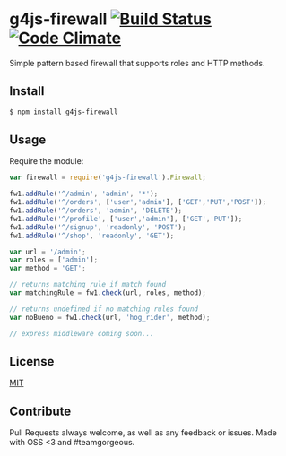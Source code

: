 # g4js-firewall [![Build Status](https://secure.travis-ci.org/AllegiantAir/g4js-firewall.png)](http://travis-ci.org/AllegiantAir/g4js-firewall) [![Code Climate](https://codeclimate.com/github/AllegiantAir/g4js-firewall/badges/gpa.svg)](https://codeclimate.com/github/AllegiantAir/g4js-firewall)

Simple pattern based firewall that supports roles and HTTP methods.

## Install

```sh
$ npm install g4js-firewall
```

## Usage

Require the module:

```js
var firewall = require('g4js-firewall').Firewall;

fw1.addRule('^/admin', 'admin', '*');
fw1.addRule('^/orders', ['user','admin'], ['GET','PUT','POST']);
fw1.addRule('^/orders', 'admin', 'DELETE');
fw1.addRule('^/profile', ['user','admin'], ['GET','PUT']);
fw1.addRule('^/signup', 'readonly', 'POST');
fw1.addRule('^/shop', 'readonly', 'GET');

var url = '/admin';
var roles = ['admin'];
var method = 'GET';

// returns matching rule if match found
var matchingRule = fw1.check(url, roles, method);

// returns undefined if no matching rules found
var noBueno = fw1.check(url, 'hog_rider', method);

// express middleware coming soon...

```

## License

[MIT](LICENSE)

## Contribute

Pull Requests always welcome, as well as any feedback or issues. Made with OSS <3 and #teamgorgeous.
